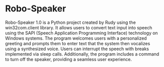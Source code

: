 # Robo-Speaker
Robo-Speaker 1.0 is a Python project created by Rudy using the win32com.client library. It allows users to convert text input into speech using the SAPI (Speech Application Programming Interface) technology on Windows systems. The program welcomes users with a personalized greeting and prompts them to enter text that the system then vocalizes using a synthesized voice. Users can interrupt the speech with breaks implemented via sleep calls. Additionally, the program includes a command to turn off the speaker, providing a seamless user experience.
